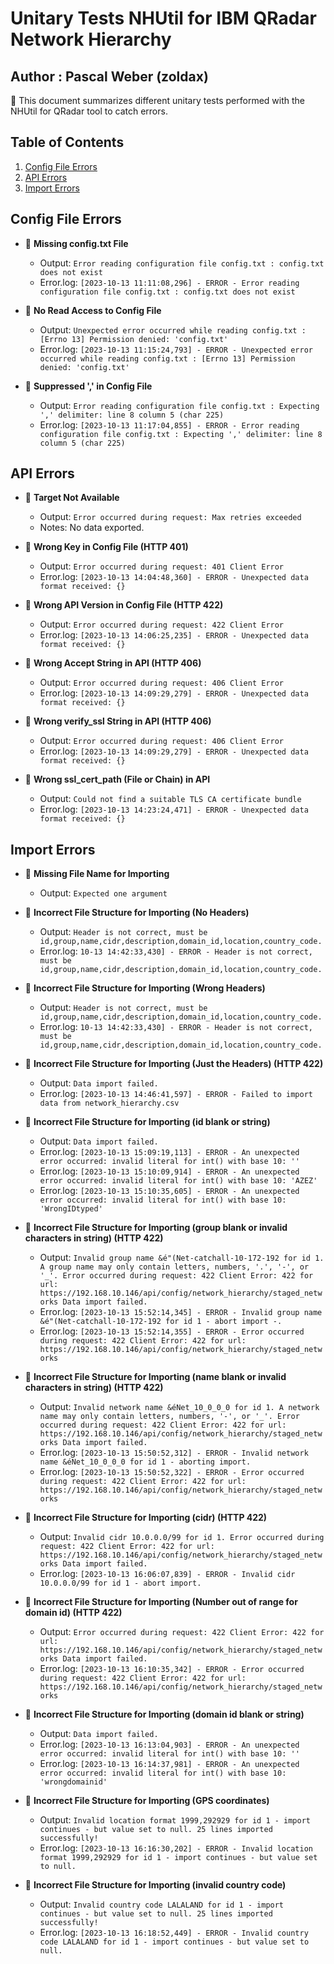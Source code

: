 # Unitary Tests NHUtil for IBM QRadar Network Hierarchy 

## Author : Pascal Weber (zoldax)

📝 This document summarizes different unitary tests performed with the NHUtil for QRadar tool to catch errors.

## Table of Contents
1. [Config File Errors](#config-file-errors)
2. [API Errors](#api-errors)
3. [Import Errors](#import-errors)

## Config File Errors
- 🚫 **Missing config.txt File**
  - Output: `Error reading configuration file config.txt : config.txt does not exist`
  - Error.log: `[2023-10-13 11:11:08,296] - ERROR - Error reading configuration file config.txt : config.txt does not exist`

- 🚫 **No Read Access to Config File**
  - Output: `Unexpected error occurred while reading config.txt : [Errno 13] Permission denied: 'config.txt'`
  - Error.log: `[2023-10-13 11:15:24,793] - ERROR - Unexpected error occurred while reading config.txt : [Errno 13] Permission denied: 'config.txt'`

- 🚫 **Suppressed ',' in Config File**
  - Output: `Error reading configuration file config.txt : Expecting ',' delimiter: line 8 column 5 (char 225)`
  - Error.log: `[2023-10-13 11:17:04,855] - ERROR - Error reading configuration file config.txt : Expecting ',' delimiter: line 8 column 5 (char 225)`

## API Errors
- 🚫 **Target Not Available**
  - Output: `Error occurred during request: Max retries exceeded`
  - Notes: No data exported.

- 🚫 **Wrong Key in Config File (HTTP 401)**
  - Output: `Error occurred during request: 401 Client Error`
  - Error.log: `[2023-10-13 14:04:48,360] - ERROR - Unexpected data format received: {}`

- 🚫 **Wrong API Version in Config File (HTTP 422)**
  - Output: `Error occurred during request: 422 Client Error`
  - Error.log: `[2023-10-13 14:06:25,235] - ERROR - Unexpected data format received: {}`

- 🚫 **Wrong Accept String in API (HTTP 406)**
  - Output: `Error occurred during request: 406 Client Error`
  - Error.log: `[2023-10-13 14:09:29,279] - ERROR - Unexpected data format received: {}`

- 🚫 **Wrong verify_ssl String in API (HTTP 406)**
  - Output: `Error occurred during request: 406 Client Error`
  - Error.log: `[2023-10-13 14:09:29,279] - ERROR - Unexpected data format received: {}`

- 🚫 **Wrong ssl_cert_path (File or Chain) in API**
  - Output: `Could not find a suitable TLS CA certificate bundle`
  - Error.log: `[2023-10-13 14:23:24,471] - ERROR - Unexpected data format received: {}`

## Import Errors
- 🚫 **Missing File Name for Importing**
  - Output: `Expected one argument`

- 🚫 **Incorrect File Structure for Importing (No Headers)**
  - Output: `Header is not correct, must be id,group,name,cidr,description,domain_id,location,country_code.`
  - Error.log: `10-13 14:42:33,430] - ERROR - Header is not correct, must be id,group,name,cidr,description,domain_id,location,country_code.`

- 🚫 **Incorrect File Structure for Importing (Wrong Headers)**
  - Output: `Header is not correct, must be id,group,name,cidr,description,domain_id,location,country_code.`
  - Error.log: `10-13 14:42:33,430] - ERROR - Header is not correct, must be id,group,name,cidr,description,domain_id,location,country_code.`

- 🚫 **Incorrect File Structure for Importing (Just the Headers) (HTTP 422)**
  - Output: `Data import failed.`
  - Error.log: `[2023-10-13 14:46:41,597] - ERROR - Failed to import data from network_hierarchy.csv`

- 🚫 **Incorrect File Structure for Importing (id blank or string)**
  - Output: `Data import failed.`
  - Error.log: `[2023-10-13 15:09:19,113] - ERROR - An unexpected error occurred: invalid literal for int() with base 10: ''`
  - Error.log: `[2023-10-13 15:10:09,914] - ERROR - An unexpected error occurred: invalid literal for int() with base 10: 'AZEZ'`
  - Error.log: `[2023-10-13 15:10:35,605] - ERROR - An unexpected error occurred: invalid literal for int() with base 10: 'WrongIDtyped'`

- 🚫 **Incorrect File Structure for Importing (group blank or invalid characters in string) (HTTP 422)**
  - Output: `Invalid group name &é"(Net-catchall-10-172-192 for id 1. A group name may only contain letters, numbers, '.', '-', or '_'. Error occurred during request: 422 Client Error: 422 for url: https://192.168.10.146/api/config/network_hierarchy/staged_networks Data import failed.`
  - Error.log: `[2023-10-13 15:52:14,345] - ERROR - Invalid group name &é"(Net-catchall-10-172-192 for id 1 - abort import -.`
  - Error.log: `[2023-10-13 15:52:14,355] - ERROR - Error occurred during request: 422 Client Error: 422 for url: https://192.168.10.146/api/config/network_hierarchy/staged_networks`
  
- 🚫 **Incorrect File Structure for Importing (name blank or invalid characters in string) (HTTP 422)**
  - Output: `Invalid network name &éNet_10_0_0_0 for id 1. A network name may only contain letters, numbers, '-', or '_'. Error occurred during request: 422 Client Error: 422 for url: https://192.168.10.146/api/config/network_hierarchy/staged_networks Data import failed.`
  - Error.log: `[2023-10-13 15:50:52,312] - ERROR - Invalid network name &éNet_10_0_0_0 for id 1 - aborting import.`
  - Error.log: `[2023-10-13 15:50:52,322] - ERROR - Error occurred during request: 422 Client Error: 422 for url: https://192.168.10.146/api/config/network_hierarchy/staged_networks`

- 🚫 **Incorrect File Structure for Importing (cidr) (HTTP 422)**
  - Output: `Invalid cidr 10.0.0.0/99 for id 1. Error occurred during request: 422 Client Error: 422 for url: https://192.168.10.146/api/config/network_hierarchy/staged_networks Data import failed.`
  - Error.log: `[2023-10-13 16:06:07,839] - ERROR - Invalid cidr 10.0.0.0/99 for id 1 - abort import.`

- 🚫 **Incorrect File Structure for Importing (Number out of range for domain id) (HTTP 422)**
  - Output: `Error occurred during request: 422 Client Error: 422 for url: https://192.168.10.146/api/config/network_hierarchy/staged_networks Data import failed.`
  - Error.log: `[2023-10-13 16:10:35,342] - ERROR - Error occurred during request: 422 Client Error: 422 for url: https://192.168.10.146/api/config/network_hierarchy/staged_networks`

- 🚫 **Incorrect File Structure for Importing (domain id blank or string)**
  - Output: `Data import failed.`
  - Error.log: `[2023-10-13 16:13:04,903] - ERROR - An unexpected error occurred: invalid literal for int() with base 10: ''`
  - Error.log: `[2023-10-13 16:14:37,981] - ERROR - An unexpected error occurred: invalid literal for int() with base 10: 'wrongdomainid'`

- 🚫 **Incorrect File Structure for Importing (GPS coordinates)**
  - Output: `Invalid location format 1999,292929 for id 1 - import continues - but value set to null. 25 lines imported successfully!`
  - Error.log: `[2023-10-13 16:16:30,202] - ERROR - Invalid location format 1999,292929 for id 1 - import continues - but value set to null.`

- 🚫 **Incorrect File Structure for Importing (invalid country code)**
  - Output: `Invalid country code LALALAND for id 1 - import continues - but value set to null. 25 lines imported successfully!`
  - Error.log: `[2023-10-13 16:18:52,449] - ERROR - Invalid country code LALALAND for id 1 - import continues - but value set to null.`





